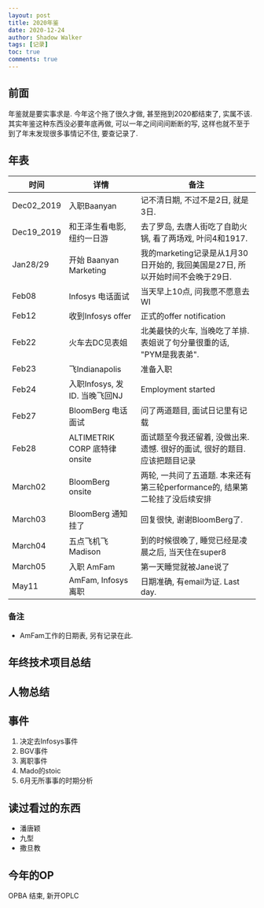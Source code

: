 ```yaml
---
layout: post
title: 2020年鉴
date: 2020-12-24
author: Shadow Walker
tags: [记录]
toc: true
comments: true
---
```


## 前面

年鉴就是要实事求是. 今年这个拖了很久才做, 甚至拖到2020都结束了, 实属不该. 其实年鉴这种东西没必要年底再做, 可以一年之间间间断断的写, 这样也就不至于到了年末发现很多事情记不住, 要查记录了. 

## 年表

时间 | 详情| 备注
---|---|---
Dec02_2019 | 入职Baanyan | 记不清日期, 不过不是2日, 就是3日. 
Dec19_2019 | 和王泽生看电影, 纽约一日游 | 去了罗岛, 去唐人街吃了自助火锅, 看了两场戏, 叶问4和1917. 
Jan28/29 | 开始 Baanyan Marketing | 我的marketing记录是从1月30日开始的, 我回美国是27日, 所以开始时间不会晚于29日. 
Feb08 | Infosys 电话面试 | 当天早上10点, 问我愿不愿意去 WI
Feb12 | 收到Infosys offer | 正式的offer notification
Feb22 | 火车去DC见表姐 | 北美最快的火车, 当晚吃了羊排.  表姐说了句分量很重的话, "PYM是我表弟". 
Feb23 | 飞Indianapolis |  准备入职
Feb24 | 入职Infosys, 发ID. 当晚飞回NJ | Employment started
Feb27| BloomBerg 电话面试 | 问了两道题目, 面试日记里有记载
Feb28| 	ALTIMETRIK CORP 底特律 onsite | 面试题至今我还留着, 没做出来. 遗憾. 很好的面试, 很好的题目. 应该把题目记录
March02 | BloomBerg onsite | 两轮, 一共问了五道题. 本来还有第三轮performance的, 结果第二轮挂了没后续安排
March03 | BloomBerg 通知挂了 | 回复很快, 谢谢BloomBerg了.
March04 | 五点飞机飞Madison | 到的时候很晚了, 睡觉已经是凌晨之后, 当天住在super8
March05 | 入职 AmFam | 第一天睡觉就被Jane说了
May11 | AmFam, Infosys离职 | 日期准确, 有email为证. Last day. 


### 备注

- AmFam工作的日期表, 另有记录在此. 



## 年终技术项目总结

## 人物总结

## 事件

1. 决定去Infosys事件
2. BGV事件
2. 离职事件
3. Mado的stoic
4. 6月无所事事的时期分析

## 读过看过的东西

- 潘唐颖
- 九型
- 撒旦教

## 今年的OP

OPBA 结束, 新开OPLC

